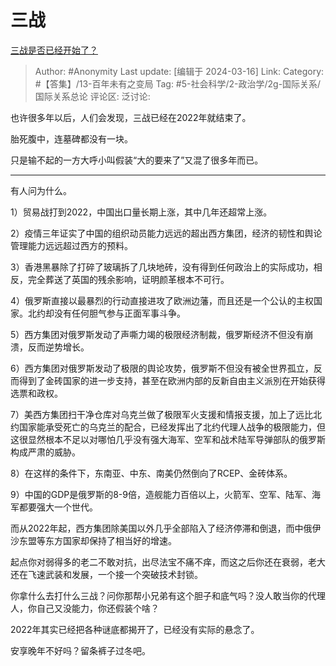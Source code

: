 # 三战
[三战是否已经开始了？](https://www.zhihu.com/question/639287106/answer/3432208808)

> Author: #Anonymity
> Last update: [编辑于 2024-03-16]
> Link:
> Category: #【答集】/13-百年未有之变局
> Tag: #5-社会科学/2-政治学/2g-国际关系/国际关系总论
> 评论区:
> 泛讨论:

也许很多年以后，人们会发现，三战已经在2022年就结束了。

胎死腹中，连墓碑都没有一块。

只是输不起的一方大呼小叫假装“大的要来了”又混了很多年而已。

--------------------

有人问为什么。

1）贸易战打到2022，中国出口量长期上涨，其中几年还超常上涨。

2）疫情三年证实了中国的组织动员能力远远的超出西方集团，经济的韧性和舆论管理能力远远超过西方的预料。

3）香港黑暴除了打碎了玻璃拆了几块地砖，没有得到任何政治上的实际成功，相反，完全葬送了英国的残余影响，证明颜革根本不可行。

4）俄罗斯直接以最暴烈的行动直接进攻了欧洲边藩，而且还是一个公认的主权国家。北约却没有任何胆气参与正面军事斗争。

5）西方集团对俄罗斯发动了声嘶力竭的极限经济制裁，俄罗斯经济不但没有崩溃，反而逆势增长。

6）西方集团对俄罗斯发动了极限的舆论攻势，俄罗斯不但没有被全世界孤立，反而得到了金砖国家的进一步支持，甚至在欧洲内部的反新自由主义派別在开始获得选票和政权。

7）美西方集团扫干净仓库对乌克兰做了极限军火支援和情报支援，加上了远比北约国家能承受死亡的乌克兰的配合，已经发挥出了北约代理人战争的极限能力，但这很显然根本不足以对哪怕几乎没有强大海军、空军和战术陆军导弹部队的俄罗斯构成严肃的威胁。

8）在这样的条件下，东南亚、中东、南美仍然倒向了RCEP、金砖体系。

9）中国的GDP是俄罗斯的8-9倍，造舰能力百倍以上，火箭军、空军、陆军、海军都要强大一个世代。

而从2022年起，西方集团除美国以外几乎全部陷入了经济停滞和倒退，而中俄伊沙东盟等东方国家却保持了相当好的增速。

起点你对弱得多的老二不敢对抗，出尽法宝不痛不痒，而这之后你还在衰弱，老大还在飞速武装和发展，一个接一个突破技术封锁。

你拿什么去打什么三战？问你那帮小兄弟有这个胆子和底气吗？没人敢当你的代理人，你自己又没能力，你还假装个啥？

2022年其实已经把各种谜底都揭开了，已经没有实际的悬念了。

安享晚年不好吗？留条裤子过冬吧。
